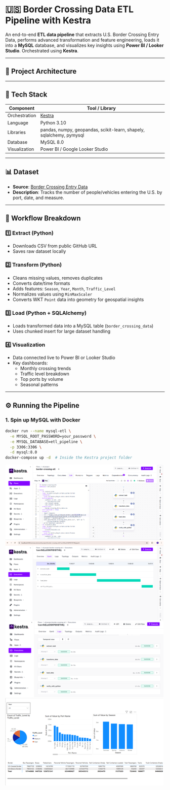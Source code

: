 # 🇺🇸 Border Crossing Data ETL Pipeline with Kestra

An end-to-end **ETL data pipeline** that extracts U.S. Border Crossing Entry Data, performs advanced transformation and feature engineering, loads it into a **MySQL** database, and visualizes key insights using **Power BI / Looker Studio**. Orchestrated using **Kestra**.

---

## 🚀 Project Architecture


---

## 🧰 Tech Stack

| Component      | Tool / Library                             |
|----------------|---------------------------------------------|
| Orchestration  | [Kestra](https://kestra.io/)                |
| Language       | Python 3.10                                 |
| Libraries      | pandas, numpy, geopandas, scikit-learn, shapely, sqlalchemy, pymysql |
| Database       | MySQL 8.0                                   |
| Visualization  | Power BI / Google Looker Studio             |

---

## 📊 Dataset

- **Source**: [Border Crossing Entry Data](https://raw.githubusercontent.com/codewithharsha/ETL-Pipeline/main/Border_Crossing_Entry_Data.csv)
- **Description**: Tracks the number of people/vehicles entering the U.S. by port, date, and measure.

---

## 🔁 Workflow Breakdown

### 1️⃣ Extract (Python)
- Downloads CSV from public GitHub URL
- Saves raw dataset locally

### 2️⃣ Transform (Python)
- Cleans missing values, removes duplicates
- Converts date/time formats
- Adds features: `Season`, `Year`, `Month`, `Traffic_Level`
- Normalizes values using `MinMaxScaler`
- Converts WKT `Point` data into geometry for geospatial insights

### 3️⃣ Load (Python + SQLAlchemy)
- Loads transformed data into a MySQL table (`border_crossing_data`)
- Uses chunked insert for large dataset handling

### 4️⃣ Visualization
- Data connected live to Power BI or Looker Studio
- Key dashboards:
  - Monthly crossing trends
  - Traffic level breakdown
  - Top ports by volume
  - Seasonal patterns

---

## ⚙️ Running the Pipeline

### 1. Spin up MySQL with Docker
```bash
docker run --name mysql-etl \
  -e MYSQL_ROOT_PASSWORD=your_password \
  -e MYSQL_DATABASE=etl_pipeline \
  -p 3306:3306 \
  -d mysql:8.0
docker-compose up -d  # Inside the Kestra project folder
```
<img src="https://github.com/alavalah/kestra/blob/main/Kestra%20etl.png?raw=true" width="500"/>
<img src="https://github.com/alavalah/kestra/blob/main/Kestra%20logs.png?raw=true" width="500"/>
<img src="https://github.com/alavalah/kestra/blob/main/Kestra%20ouput%20logs.png?raw=true" width="500"/>
<img src="https://github.com/alavalah/kestra/blob/main/Broder%20crossing%20data%20visualization.png?raw=true" width="500"/>
